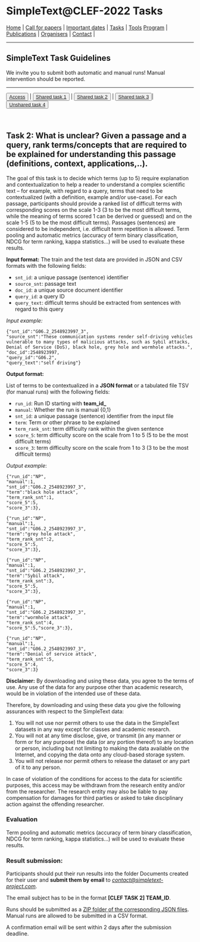 # SimpleText@CLEF-2022 Tasks

[Home](./) | [Call for papers](./CFP) | [Important dates](./dates) | [Tasks](./tasks)  | [Tools](./tools) 
[Program](./program) | [Publications](./publications) | [Organisers](./organisers) | [Contact](./contact) |


---

## SimpleText Task Guidelines

We invite you to submit both automatic and manual runs! Manual intervention should be reported.

---

<button>[Access](./tasks)</button> | <button>[Shared task 1](./task1)</button> | <button>[Shared task 2](./task2)</button> | <button>[Shared task 3](./task3)</button>| <button>[Unshared task 4](./task4)</button>

<br>

## Task 2: What is unclear? Given a passage and a query, rank terms/concepts that are required to be explained for understanding this passage (definitions, context, applications,..).

The goal of this task is to decide which terms (up to 5) require explanation and contextualization to help a reader to understand a complex scientific text – for example, with regard to a query, terms that need to be contextualized (with a definition, example and/or use-case). 
For each passage, participants should provide a ranked list of difficult terms with corresponding scores on the scale 1-3 (3 to be the most difficult terms, while the meaning of terms scored 1 can be derived or guessed) and on the scale 1-5 (5 to be the most difficult terms). 
Passages (sentences) are considered to be independent, i.e. difficult term repetition is allowed. Term pooling and automatic metrics (accuracy of term binary classification, NDCG for term ranking, kappa statistics...) will be used to evaluate these results.

**Input format:** 
The train and the test data are provided in JSON and CSV formats with the following fields:
* `snt_id`: a unique passage (sentence) identifier
* `source_snt`: passage text
* `doc_id`: a unique source document identifier
* `query_id`: a query ID
* `query_text`: difficult terms should be extracted from sentences with regard to this query

*Input example:*

```
{"snt_id":"G06.2_2548923997_3",
"source_snt":"These communication systems render self-driving vehicles vulnerable to many types of malicious attacks, such as Sybil attacks, Denial of Service (DoS), black hole, grey hole and wormhole attacks.",
"doc_id":2548923997,
"query_id":"G06.2",
"query_text":"self driving"}
```

**Output format:** 

List of terms to be contextualized in a **JSON format** or a tabulated file TSV (for manual runs) with the following fields:
* `run_id`: Run ID starting with **team_id_**
* `manual`: Whether the run is manual {0,1}
* `snt_id`: a unique passage (sentence) identifier from the input file 
* `term`: Term or other phrase to be explained
* `term_rank_snt`: term difficulty rank within the given sentence
* `score_5`: term difficulty score on the scale from 1 to 5 (5 to be the most difficult terms)
* `score_3`: term difficulty score on the scale from 1 to 3 (3 to be the most difficult terms)

*Output example*:

```{json}
{"run_id":"NP",
"manual":1,
"snt_id":"G06.2_2548923997_3",
"term":"black hole attack",
"term_rank_snt":1,
"score_5":5,
"score_3":3},

{"run_id":"NP",
"manual":1,
"snt_id":"G06.2_2548923997_3",
"term":"grey hole attack",
"term_rank_snt":2,
"score_5":5,
"score_3":3},

{"run_id":"NP",
"manual":1,
"snt_id":"G06.2_2548923997_3",
"term":"Sybil attack",
"term_rank_snt":3,
"score_5":5,
"score_3":3},

{"run_id":"NP",
"manual":1,
"snt_id":"G06.2_2548923997_3",
"term":"wormhole attack",
"term_rank_snt":4,
"score_5":5,"score_3":3},

{"run_id":"NP",
"manual":1,
"snt_id":"G06.2_2548923997_3",
"term":"Denial of service attack",
"term_rank_snt":5,
"score_5":4,
"score_3":3}
```

**Disclaimer:** By downloading and using these data, you agree to the terms of use. Any use of the data for any purpose other than academic research, would be in violation of the intended use of these data. 

Therefore, by downloading and using these data you give the following assurances with respect to the SimpleText data:
1. You will not use nor permit others to use the data in the SimpleText datasets in any way except for classes and academic research.
2. You will not at any time disclose, give, or transmit (in any manner or form or for any purpose) the data (or any portion thereof) to any location or person, including but not limiting to making the data available on the Internet, and copying the data onto any cloud-based storage system.
3. You will not release nor permit others to release the dataset or any part of it to any person. 

In case of violation of the conditions for access to the data for scientific purposes, this access may be withdrawn from the research entity and/or from the researcher. The research entity may also be liable to pay compensation for damages for third parties or asked to take disciplinary action against the offending researcher. 


### Evaluation
Term pooling and automatic metrics (accuracy of term binary classification, NDCG for term ranking, kappa statistics...) will be used to evaluate these results.

### Result submission:
Participants should put their run results into the folder Documents created for their user and **submit them by email** to *contact@simpletext-project.com*.

The email subject has to be in the format **\[CLEF TASK 2] TEAM_ID**. 

Runs should be submitted as a <ins>ZIP folder of the corresponding JSON files</ins>. Manual runs are allowed to be submitted in a CSV format. 

A confirmation email will be sent within 2 days after the submission deadline. 
